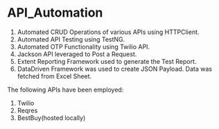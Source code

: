 # API_Automation
1. Automated CRUD Operations of various APIs using HTTPClient.
2. Automated API Testing using TestNG.
2. Automated OTP Functionality using Twilio API.
3. Jackson API leveraged to Post a Request.
4. Extent Reporting Framework used to generate the Test Report.
5. DataDriven Framework was used to create JSON Payload. Data was fetched from Excel Sheet. 


The following APIs have been employed:
1. Twilio
2. Reqres
3. BestBuy(hosted locally)

